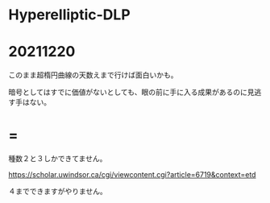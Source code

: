 # Hyperelliptic-DLP

# 20211220

このまま超楕円曲線の天数えまで行けば面白いかも。

暗号としてはすでに価値がないとしても、眼の前に手に入る成果があるのに見逃す手はない。

# =

種数２と３しかできてません。

https://scholar.uwindsor.ca/cgi/viewcontent.cgi?article=6719&context=etd

４までできますがやりません。
